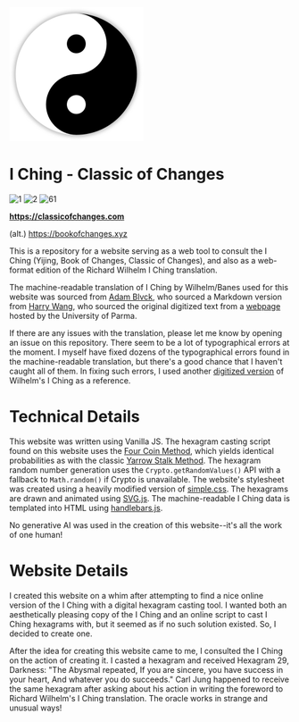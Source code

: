 ![taijitu](https://raw.githubusercontent.com/ExtraJuiceMan/BookOfChanges/refs/heads/master/media/images/taijitu.png)


# I Ching - Classic of Changes
![1](https://upload.wikimedia.org/wikipedia/commons/9/9a/Iching-hexagram-01.svg)
![2](https://upload.wikimedia.org/wikipedia/commons/c/c7/Iching-hexagram-02.svg)
![61](https://upload.wikimedia.org/wikipedia/commons/1/1e/Iching-hexagram-61.svg)

**https://classicofchanges.com**

(alt.) https://bookofchanges.xyz

This is a repository for a website serving as a web tool to consult the I Ching (Yijing, Book of Changes, Classic of Changes), and also as a web-format edition of the Richard Wilhelm I Ching translation.

The machine-readable translation of I Ching by Wilhelm/Banes used for this website was sourced from [Adam Blvck](https://github.com/adamblvck/iching-wilhelm-dataset), who sourced a Markdown version from [Harry Wang](https://github.com/harrywang/iching-book), who sourced the original digitized text from a [webpage](http://www2.unipr.it/~deyoung/I_Ching_Wilhelm_Translation.html) hosted by the University of Parma. 

If there are any issues with the translation, please let me know by opening an issue on this repository. There seem to be a lot of typographical errors at the moment. I myself have fixed dozens of the typographical errors found in the machine-readable translation, but there's a good chance that I haven't caught all of them. In fixing such errors, I used another [digitized version](https://www.wisdomportal.com/IChing/IChing-Wilhelm.html) of Wilhelm's I Ching as a reference.

# Technical Details
This website was written using Vanilla JS. The hexagram casting script found on this website uses the [Four Coin Method](https://en.wikipedia.org/wiki/I_Ching_divination#Four_coins), which yields identical probabilities as with the classic [Yarrow Stalk Method](https://en.wikipedia.org/wiki/I_Ching_divination#Yarrow_stalks). The hexagram random number generation uses the ``Crypto.getRandomValues()`` API with a fallback to ``Math.random()`` if Crypto is unavailable. The website's stylesheet was created using a heavily modified version of [simple.css](https://github.com/kevquirk/simple.css). The hexagrams are drawn and animated using [SVG.js](https://github.com/svgdotjs/svg.js). The machine-readable I Ching data is templated into HTML using [handlebars.js](https://github.com/handlebars-lang/handlebars.js).

No generative AI was used in the creation of this website--it's all the work of one human!

# Website Details
I created this website on a whim after attempting to find a nice online version of the I Ching with a digital hexagram casting tool. I wanted both an aesthetically pleasing copy of the I Ching and an online script to cast I Ching hexagrams with, but it seemed as if no such solution existed. So, I decided to create one. 

After the idea for creating this website came to me, I consulted the I Ching on the action of creating it. I casted a hexagram and received Hexagram 29, Darkness: "The Abysmal repeated, If you are sincere, you have success in your heart, And whatever you do succeeds." Carl Jung happened to receive the same hexagram after asking about his action in writing the foreword to Richard Wilhelm's I Ching translation. The oracle works in strange and unusual ways!
